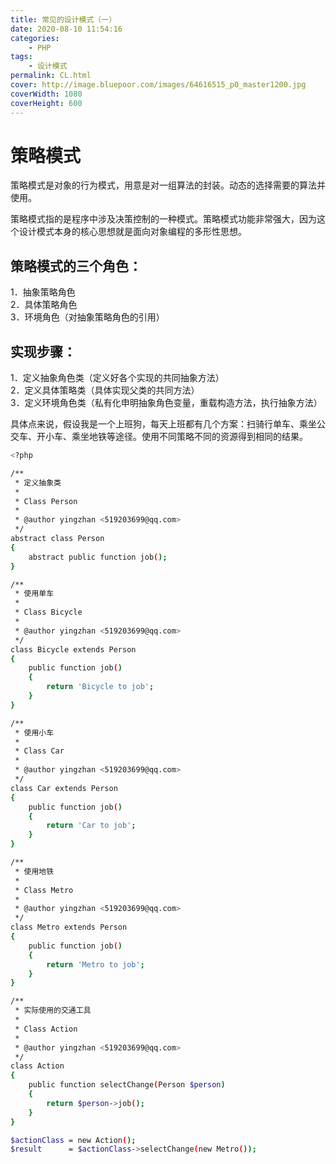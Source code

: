 ```yaml
---
title: 常见的设计模式（一）
date: 2020-08-10 11:54:16
categories:
    - PHP
tags:
    - 设计模式
permalink: CL.html
cover: http://image.bluepoor.com/images/64616515_p0_master1200.jpg
coverWidth: 1080
coverHeight: 600
---
```

# 策略模式


策略模式是对象的行为模式，用意是对一组算法的封装。动态的选择需要的算法并使用。

策略模式指的是程序中涉及决策控制的一种模式。策略模式功能非常强大，因为这个设计模式本身的核心思想就是面向对象编程的多形性思想。

<!--more-->

## 策略模式的三个角色：
1．抽象策略角色  
2．具体策略角色  
3．环境角色（对抽象策略角色的引用）

## 实现步骤：
1．定义抽象角色类（定义好各个实现的共同抽象方法）  
2．定义具体策略类（具体实现父类的共同方法）  
3．定义环境角色类（私有化申明抽象角色变量，重载构造方法，执行抽象方法）  

具体点来说，假设我是一个上班狗，每天上班都有几个方案：扫骑行单车、乘坐公交车、开小车、乘坐地铁等途径。使用不同策略不同的资源得到相同的结果。

```bash
<?php

/**
 * 定义抽象类
 *
 * Class Person
 *
 * @author yingzhan <519203699@qq.com>
 */
abstract class Person
{
    abstract public function job();
}

/**
 * 使用单车
 *
 * Class Bicycle
 *
 * @author yingzhan <519203699@qq.com>
 */
class Bicycle extends Person
{
    public function job()
    {
        return 'Bicycle to job';
    }
}

/**
 * 使用小车
 *
 * Class Car
 *
 * @author yingzhan <519203699@qq.com>
 */
class Car extends Person
{
    public function job()
    {
        return 'Car to job';
    }
}

/**
 * 使用地铁
 *
 * Class Metro
 *
 * @author yingzhan <519203699@qq.com>
 */
class Metro extends Person
{
    public function job()
    {
        return 'Metro to job';
    }
}

/**
 * 实际使用的交通工具
 *
 * Class Action
 *
 * @author yingzhan <519203699@qq.com>
 */
class Action
{
    public function selectChange(Person $person)
    {
        return $person->job();
    }
}

$actionClass = new Action();
$result      = $actionClass->selectChange(new Metro());
```
